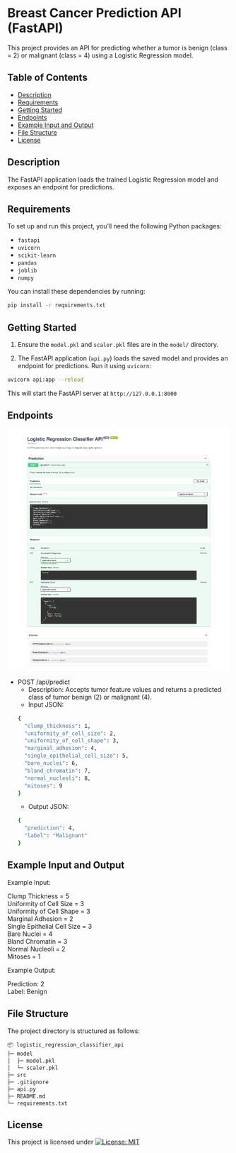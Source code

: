 # Breast Cancer Prediction API (FastAPI)
This project provides an API for predicting whether a tumor is benign (class = 2) or malignant (class = 4) using a Logistic Regression model.

## Table of Contents
- [Description](#description)
- [Requirements](#requirements)
- [Getting Started](#getting-started)
- [Endpoints](#endpoints)
- [Example Input and Output](#example-input-and-output)
- [File Structure](#file-structure)
- [License](#license)

## Description

The FastAPI application loads the trained Logistic Regression model and exposes an endpoint for predictions.

## Requirements
To set up and run this project, you’ll need the following Python packages:

- `fastapi`
- `uvicorn`
- `scikit-learn`
- `pandas`
- `joblib`
- `numpy`

You can install these dependencies by running:
```bash
pip install -r requirements.txt
```

## Getting Started
1. Ensure the `model.pkl` and `scaler.pkl` files are in the `model/` directory.

2. The FastAPI application (`api.py`) loads the saved model and provides an endpoint for predictions. Run it using `uvicorn`:
  ```bash
  uvicorn api:app --reload
  ```
  This will start the FastAPI server at `http://127.0.0.1:8000`


## Endpoints
![API Image](src/api_figure.png)

- POST /api/predict
  - Description: Accepts tumor feature values and returns a predicted class of tumor benign (2) or malignant (4).
  - Input JSON:
  ```bash
  {
    "clump_thickness": 1,
    "uniformity_of_cell_size": 2,
    "uniformity_of_cell_shape": 3,
    "marginal_adhesion": 4,
    "single_epithelial_cell_size": 5,
    "bare_nuclei": 6,
    "bland_chromatin": 7,
    "normal_nucleoli": 8,
    "mitoses": 9
  }
  ```
  - Output JSON:
  ```bash
  {
    "prediction": 4,
    "label": "Malignant"
  }
  ```

## Example Input and Output
Example Input:

Clump Thickness = 5  
Uniformity of Cell Size = 3  
Uniformity of Cell Shape = 3  
Marginal Adhesion = 2  
Single Epithelial Cell Size = 3  
Bare Nuclei = 4  
Bland Chromatin = 3  
Normal Nucleoli = 2  
Mitoses = 1 

Example Output:

Prediction: 2  
Label: Benign 


## File Structure
The project directory is structured as follows:

```
📦 logistic_regression_classifier_api
├─ model
│  ├─ model.pkl
│  └─ scaler.pkl
├─ src
├─ .gitignore
├─ api.py
├─ README.md
└─ requirements.txt
```
## License
This project is licensed under [![License: MIT](https://img.shields.io/badge/License-MIT-yellow.svg)](https://opensource.org/licenses/MIT)